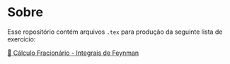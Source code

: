 # Sobre

Esse ropositório contém arquivos `.tex` para produção da seguinte lista de exercício:  

[:link: Cálculo Fracionário - Integrais de Feynman](https://icaro-freire.github.io/questoes_integrais-feynman/questao_integrais-feynman.pdf)

